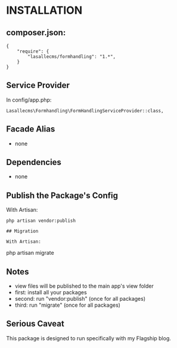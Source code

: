 # INSTALLATION

## composer.json:

```
{
    "require": {
        "lasallecms/formhandling": "1.*",
    }
}
```


## Service Provider

In config/app.php:
```
Lasallecms\Formhandling\FormHandlingServiceProvider::class,
```


## Facade Alias

* none


## Dependencies
* none


## Publish the Package's Config

With Artisan:
```
php artisan vendor:publish

## Migration

With Artisan:
```
php artisan migrate

## Notes

* view files will be published to the main app's view folder
* first: install all your packages 
* second: run "vendor:publish" (once for all packages) 
* third:  run "migrate" (once for all packages)


## Serious Caveat 

This package is designed to run specifically with my Flagship blog.